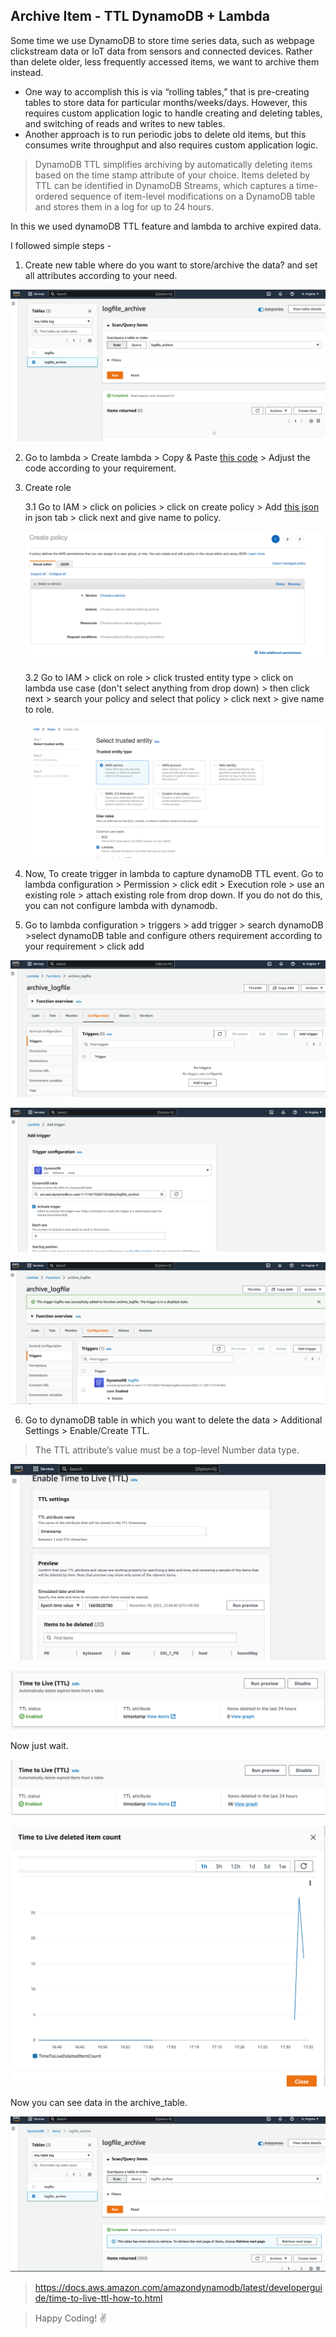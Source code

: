 ## Archive Item - TTL DynamoDB + Lambda
Some time we use DynamoDB to store time series data, such as webpage clickstream data or IoT data from sensors and connected devices. Rather than delete older, less frequently accessed items, we want to archive them instead. 

* One way to accomplish this is via “rolling tables,” that is pre-creating tables to store data for particular months/weeks/days. However, this requires custom application logic to handle creating and deleting tables, and switching of reads and writes to new tables. 
* Another approach is to run periodic jobs to delete old items, but this consumes write throughput and also requires custom application logic.

> DynamoDB TTL simplifies archiving by automatically deleting items based on the time stamp attribute of your choice. Items deleted by TTL can be identified in DynamoDB Streams, which captures a time-ordered sequence of item-level modifications on a DynamoDB table and stores them in a log for up to 24 hours.

In this we used dynamoDB TTL feature and lambda to archive expired data. 

I followed simple steps -

1. Create new table where do you want to store/archive the data? and set all attributes according to your need.

![no data](./assets/nodataachive.png)

2. Go to lambda > Create lambda > Copy & Paste [this code](https://github.com/varunajmera0/AWS/tree/main/DynamoDB/ArchiveTTLambda/archive_logfile.py) > Adjust the code according to your requirement.

3. Create role

    3.1 Go to IAM > click on policies > click on create policy > Add [this json](https://github.com/varunajmera0/AWS/tree/main/DynamoDB/ArchiveTTLLambda/mylambda_policy.json) in json tab > click next and give name to policy.

    ![policy](./assets/policy.png)

    3.2 Go to IAM > click on role > click trusted entity type > click on lambda use case (don't select anything from drop down) > then click next > search your policy and select that policy > click next > give name to role.

    ![policy](./assets/role.png)


4. Now, To create trigger in lambda to capture dynamoDB TTL event.
Go to lambda configuration > Permission > click edit > Execution role > use an existing role > attach existing role from drop down. If you do not do this, you can not configure lambda with dynamodb.

5. Go to lambda configuration > triggers > add trigger > search dynamoDB >select dynamoDB table and configure others requirement according to your requirement > click add

![trigger](./assets/trigger.png)

![trigger wizard](./assets/triggerwizard.png)

![trigger enabled](./assets/aftertrigger.png)

6. Go to dynamoDB table in which you want to delete the data > Additional Settings > Enable/Create TTL.
> The TTL attribute’s value must be a top-level Number data type.

![trigger](./assets/runpreview.png)

![enabled trigger](./assets/ttl.png)

Now just wait.

![ttl item delete](./assets/delttl.png)

![ttl item delete graph](./assets/graph.png)

Now you can see data in the archive_table.

![data in archive table](./assets/archive.png)


> https://docs.aws.amazon.com/amazondynamodb/latest/developerguide/time-to-live-ttl-how-to.html

> Happy Coding! :v:

